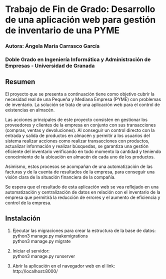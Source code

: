 # Trabajo de Fin de Grado: Desarrollo de una aplicación web para gestión de inventario de una PYME

### Autora: Ángela María Carrasco García 
### Doble Grado en Ingeniería Informática y Administración de Empresas - Universidad de Granada

## Resumen 
El proyecto que se presenta a continuación tiene como objetivo cubrir la necesidad real de una Pequeña y Mediana Empresa (PYME) con problemas de inventario. La solución se trata de una aplicación web para el control de existencias en almacén. 

Las acciones principales de este proyecto consisten en gestionar los proveedores y clientes de la empresa en conjunto con sus transacciones (compras, ventas y devoluciones). Al conseguir un control directo con la entrada y salida de productos en almacén y permitir a los usuarios del sistema realizar acciones como realizar transacciones con productos, actualizar información y realizar búsquedas, se garantiza una gestión eficiente del inventario verificando en todo momento la cantidad y teniendo conocimiento de la ubicación en almacén de cada uno de los productos.

Asimismo, estos procesos se acompañan de una automatización de las facturas y de la cuenta de resultados de la empresa, para conseguir una visión clara de la situación financiera de la compañía.

Se espera que el resultado de esta aplicación web se vea reflejado en una automatización y centralización de datos en relación con el inventario de la empresa que permitirá la reducción de errores y el aumento de eficiencia y control de la empresa.


## Instalación 
1.	Ejecutar las migraciones para crear la estructura de la base de datos:  
python3 manage.py makemigrations  
python3 manage.py migrate  

3.	Iniciar el servidor:  
python3 manage.py runserver  

5.	Abrir la aplicación en el navegador web en el link:  
http://localhost:8000/
